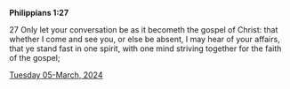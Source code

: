 **Philippians 1:27**

27 Only let your conversation be as it becometh the gospel of Christ: that whether I come and see you, or else be absent, I may hear of your affairs, that ye stand fast in one spirit, with one mind striving together for the faith of the gospel;

[Tuesday 05-March, 2024](https://getbible.life/kjv/Philippians/1/27)
